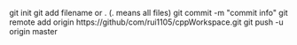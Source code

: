 git init
git add filename or . (. means all files)
git commit -m "commit info"
git remote add origin https://github/com/rui1105/cppWorkspace.git
git push -u origin master
